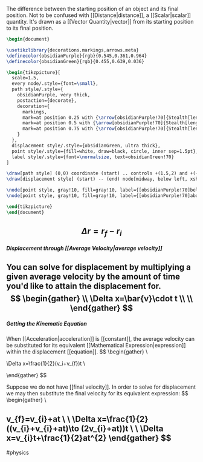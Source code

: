 The difference between the starting position of an object and its final position. Not to be confused with [[Distance|distance]], a [[Scalar|scalar]] quantity. It's drawn as a [[Vector Quantity|vector]] from its starting position to its final position.
```tikz
\begin{document}

\usetikzlibrary{decorations.markings,arrows.meta}
\definecolor{obsidianPurple}{rgb}{0.545,0.361,0.964}
\definecolor{obsidianGreen}{rgb}{0.455,0.639,0.036}

\begin{tikzpicture}[
  scale=1.5,
  every node/.style={font=\small},
  path style/.style={
    obsidianPurple, very thick,
    postaction={decorate},
    decoration={
      markings,
      mark=at position 0.25 with {\arrow[obsidianPurple!70]{Stealth[length=6pt, width=6pt]}},
      mark=at position 0.5 with {\arrow[obsidianPurple!70]{Stealth[length=6pt, width=6pt]}},
      mark=at position 0.75 with {\arrow[obsidianPurple!70]{Stealth[length=6pt, width=6pt]}}
    }
  },
  displacement style/.style={obsidianGreen, ultra thick},
  point style/.style={fill=white, draw=black, circle, inner sep=1.5pt},
  label style/.style={font=\normalsize, text=obsidianGreen!70}
]

\draw[path style] (0,0) coordinate (start) .. controls +(1.5,2) and +(-1,-1.5) .. (4.3,0.5) coordinate (end);
\draw[displacement style] (start) -- (end) node[midway, below left, xshift=-10pt, yshift=-8, label style] {$\Delta r$};

\node[point style, gray!10, fill=gray!10, label={[obsidianPurple!70]below left:$r_i$}] at (start) {};
\node[point style, gray!10, fill=gray!10, label={[obsidianPurple!70]above right:$r_f$}] at (end) {};

\end{tikzpicture}
\end{document}
```
$$
\Delta r=r_{f}-r_{i}
$$
---

##### Displacement through [[Average Velocity|average velocity]]
You can solve for displacement by multiplying a given average velocity by the amount of time you'd like to attain the displacement for.
$$
\begin{gather} \\
\Delta x=\bar{v}\cdot t \\ \\
\end{gather}
$$
---

##### Getting the Kinematic Equation
When [[Acceleration|acceleration]] is [[constant]], the average velocity can be substituted for its equivalent [[Mathematical Expression|expression]] within the displacement [[equation]].
$$
\begin{gather} \\

\Delta x=\frac{1}{2}(v_i+v_{f})t \\

\end{gather}
$$

Suppose we do not have [[final velocity]]. In order to solve for displacement we may then substitute the final velocity for its equivalent expression:
$$
\begin{gather} \\

v_{f}=v_{i}+at \\ \\
\Delta x=\frac{1}{2}((v_{i}+v_{i}+at)\to (2v_{i}+at))t \\ \\
\Delta x=v_{i}t+\frac{1}{2}at^{2}
\end{gather}
$$
---
#physics 